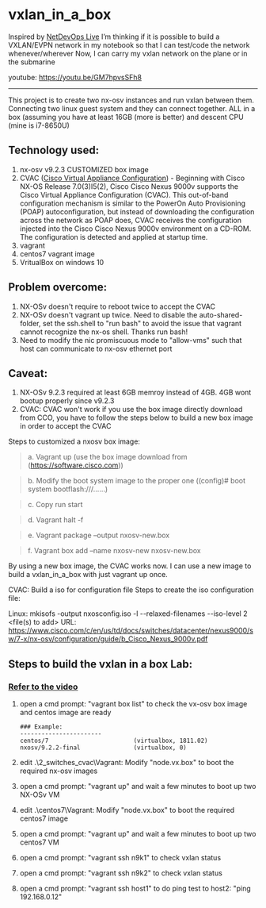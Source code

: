 # vxlan_in_a_box

Inspired by [NetDevOps Live](https://developer.cisco.com/netdevops/live/)
I’m thinking if it is possible to build a VXLAN/EVPN network in my notebook so that I can test/code the network whenever/wherever
Now, I can carry my vxlan network on the plane or in the submarine

youtube: https://youtu.be/GM7hpvsSFh8

***************************************************
This project is to create two nx-osv instances and run vxlan between them. Connecting two linux guest system and they can connect together.
ALL in a box (assuming you have at least 16GB (more is better) and descent CPU (mine is i7-8650U)


## Technology used:
1. nx-osv v9.2.3 CUSTOMIZED box image
2. CVAC ([Cisco Virtual Appliance Configuration](https://www.cisco.com/c/en/us/td/docs/switches/datacenter/nexus9000/sw/7-x/nx-osv/configuration/guide/b_Cisco_Nexus_9000v/b_Cisco_Nexus_9000v_chapter_011.html)) - Beginning with Cisco NX-OS Release 7.0(3)I5(2), Cisco Cisco Nexus 9000v supports the Cisco Virtual Appliance Configuration (CVAC). This out-of-band configuration mechanism is similar to the PowerOn Auto Provisioning (POAP) autoconfiguration, but instead of downloading the configuration across the network as POAP does, CVAC receives the configuration injected into the Cisco Cisco Nexus 9000v environment on a CD-ROM. The configuration is detected and applied at startup time. 
3. vagrant
4. centos7 vagrant image
5. VritualBox on windows 10

## Problem overcome:
1. NX-OSv doesn't require to reboot twice to accept the CVAC
2. NX-OSv doesn't vagrant up twice. Need to disable the auto-shared-folder, set the ssh.shell to "run bash" to avoid the issue that vagrant cannot recognize the nx-os shell. Thanks run bash!
3. Need to modify the nic promiscuous mode to "allow-vms" such that host can communicate to nx-osv ethernet port

## Caveat:
1. NX-OSv 9.2.3 required at least 6GB memroy instead of 4GB. 4GB wont bootup properly since v9.2.3
2. CVAC: CVAC won't work if you use the box image directly download from CCO, you have to follow the steps below to build a new box image in order to accept the CVAC

  Steps to customized a nxosv box image:
    
>    a.	Vagrant up (use the box image download from (https://software.cisco.com))

>    b.	Modify the boot system image to the proper one ((config)# boot system bootflash:///……)

>    c.	Copy run start

>    d.	Vagrant halt -f

>    e.	Vagrant package –output nxosv-new.box

>    f.	Vagrant box add –name nxosv-new nxosv-new.box
    
 
By using a new box image, the CVAC works now.
I can use a new image to build a vxlan_in_a_box with just vagrant up once.

CVAC: Build a iso for configuration file
  Steps to create the iso configuration file:

  Linux: mkisofs -output nxosconfig.iso -l --relaxed-filenames --iso-level 2 <file(s) to add>
URL: https://www.cisco.com/c/en/us/td/docs/switches/datacenter/nexus9000/sw/7-x/nx-osv/configuration/guide/b_Cisco_Nexus_9000v.pdf

## Steps to build the vxlan in a box Lab: 
### [Refer to the video](https://youtu.be/GM7hpvsSFh8)

   1. open a cmd prompt: "vagrant box list" to check the vx-osv box image and centos image are ready

          ### Example:
          -----------------------
          centos/7                        (virtualbox, 1811.02)
          nxosv/9.2.2-final               (virtualbox, 0)

   2. edit .\2_switches_cvac\Vagrant: Modify "node.vx.box" to boot the required nx-osv images
   3. open a cmd prompt: "vagrant up" and wait a few minutes to boot up two NX-OSv VM
   4. edit .\centos7\Vagrant: Modify "node.vx.box" to boot the required centos7 image
   5. open a cmd prompt: "vagrant up" and wait a few minutes to boot up two centos7 VM
   6. open a cmd prompt: "vagrant ssh n9k1" to check vxlan status
   7. open a cmd prompt: "vagrant ssh n9k2" to check vxlan status
   8. open a cmd prompt: "vagrant ssh host1" to do ping test to host2: "ping 192.168.0.12"

